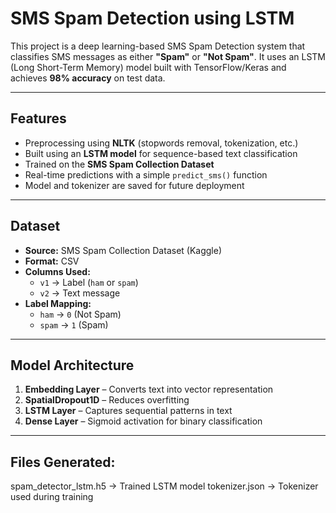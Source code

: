 # SMS Spam Detection using LSTM

This project is a deep learning-based SMS Spam Detection system that classifies SMS messages as either **"Spam"** or **"Not Spam"**. It uses an LSTM (Long Short-Term Memory) model built with TensorFlow/Keras and achieves **98% accuracy** on test data.

---

## Features

- Preprocessing using **NLTK** (stopwords removal, tokenization, etc.)
- Built using an **LSTM model** for sequence-based text classification
- Trained on the **SMS Spam Collection Dataset**
- Real-time predictions with a simple `predict_sms()` function
- Model and tokenizer are saved for future deployment

---

## Dataset

- **Source:** SMS Spam Collection Dataset (Kaggle)
- **Format:** CSV
- **Columns Used:**
  - `v1` → Label (`ham` or `spam`)
  - `v2` → Text message
- **Label Mapping:**
  - `ham` → `0` (Not Spam)
  - `spam` → `1` (Spam)

---

## Model Architecture

1. **Embedding Layer** – Converts text into vector representation  
2. **SpatialDropout1D** – Reduces overfitting  
3. **LSTM Layer** – Captures sequential patterns in text  
4. **Dense Layer** – Sigmoid activation for binary classification  

---

## Files Generated:
spam_detector_lstm.h5 → Trained LSTM model
tokenizer.json → Tokenizer used during training


